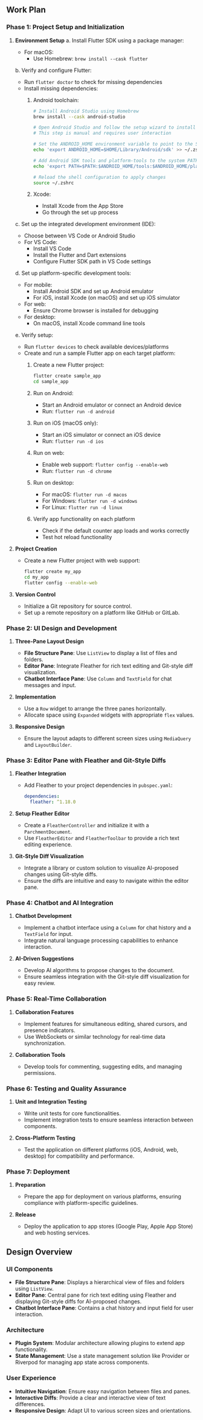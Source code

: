 ## **Work Plan**

### **Phase 1: Project Setup and Initialization**

1. **Environment Setup**
   a. Install Flutter SDK using a package manager:
      - For macOS:
        - Use Homebrew: `brew install --cask flutter`
 
      
   b. Verify and configure Flutter:
      - Run `flutter doctor` to check for missing dependencies
      - Install missing dependencies:
        1. Android toolchain:
           ```bash
           # Install Android Studio using Homebrew
           brew install --cask android-studio

           # Open Android Studio and follow the setup wizard to install Android SDK
           # This step is manual and requires user interaction

           # Set the ANDROID_HOME environment variable to point to the SDK location
           echo 'export ANDROID_HOME=$HOME/Library/Android/sdk' >> ~/.zshrc

           # Add Android SDK tools and platform-tools to the system PATH
           echo 'export PATH=$PATH:$ANDROID_HOME/tools:$ANDROID_HOME/platform-tools' >> ~/.zshrc

           # Reload the shell configuration to apply changes
           source ~/.zshrc
           ```

        2. Xcode:
           - Install Xcode from the App Store
           - Go through the set up process

   c. Set up the integrated development environment (IDE):
      - Choose between VS Code or Android Studio
      - For VS Code:
        - Install VS Code
        - Install the Flutter and Dart extensions
        - Configure Flutter SDK path in VS Code settings
   
   d. Set up platform-specific development tools:
      - For mobile:
        - Install Android SDK and set up Android emulator
        - For iOS, install Xcode (on macOS) and set up iOS simulator
      - For web:
        - Ensure Chrome browser is installed for debugging
      - For desktop:
        - On macOS, install Xcode command line tools

   e. Verify setup:
      - Run `flutter devices` to check available devices/platforms
      - Create and run a sample Flutter app on each target platform:
        1. Create a new Flutter project:
           ```bash
           flutter create sample_app
           cd sample_app
           ```
        
        2. Run on Android:
           - Start an Android emulator or connect an Android device
           - Run: `flutter run -d android`

        3. Run on iOS (macOS only):
           - Start an iOS simulator or connect an iOS device
           - Run: `flutter run -d ios`

        4. Run on web:
           - Enable web support: `flutter config --enable-web`
           - Run: `flutter run -d chrome`

        5. Run on desktop:
           - For macOS: `flutter run -d macos`
           - For Windows: `flutter run -d windows`
           - For Linux: `flutter run -d linux`

        6. Verify app functionality on each platform
           - Check if the default counter app loads and works correctly
           - Test hot reload functionality

2. **Project Creation**
   - Create a new Flutter project with web support:
     ```bash
     flutter create my_app
     cd my_app
     flutter config --enable-web
     ```

3. **Version Control**
   - Initialize a Git repository for source control.
   - Set up a remote repository on a platform like GitHub or GitLab.

### **Phase 2: UI Design and Development**

1. **Three-Pane Layout Design**
   - **File Structure Pane**: Use `ListView` to display a list of files and folders.
   - **Editor Pane**: Integrate Fleather for rich text editing and Git-style diff visualization.
   - **Chatbot Interface Pane**: Use `Column` and `TextField` for chat messages and input.

2. **Implementation**
   - Use a `Row` widget to arrange the three panes horizontally.
   - Allocate space using `Expanded` widgets with appropriate `flex` values.

3. **Responsive Design**
   - Ensure the layout adapts to different screen sizes using `MediaQuery` and `LayoutBuilder`.

### **Phase 3: Editor Pane with Fleather and Git-Style Diffs**

1. **Fleather Integration**
   - Add Fleather to your project dependencies in `pubspec.yaml`:
     ```yaml
     dependencies:
       fleather: ^1.18.0
     ```

2. **Setup Fleather Editor**
   - Create a `FleatherController` and initialize it with a `ParchmentDocument`.
   - Use `FleatherEditor` and `FleatherToolbar` to provide a rich text editing experience.

3. **Git-Style Diff Visualization**
   - Integrate a library or custom solution to visualize AI-proposed changes using Git-style diffs.
   - Ensure the diffs are intuitive and easy to navigate within the editor pane.

### **Phase 4: Chatbot and AI Integration**

1. **Chatbot Development**
   - Implement a chatbot interface using a `Column` for chat history and a `TextField` for input.
   - Integrate natural language processing capabilities to enhance interaction.

2. **AI-Driven Suggestions**
   - Develop AI algorithms to propose changes to the document.
   - Ensure seamless integration with the Git-style diff visualization for easy review.

### **Phase 5: Real-Time Collaboration**

1. **Collaboration Features**
   - Implement features for simultaneous editing, shared cursors, and presence indicators.
   - Use WebSockets or similar technology for real-time data synchronization.

2. **Collaboration Tools**
   - Develop tools for commenting, suggesting edits, and managing permissions.

### **Phase 6: Testing and Quality Assurance**

1. **Unit and Integration Testing**
   - Write unit tests for core functionalities.
   - Implement integration tests to ensure seamless interaction between components.

2. **Cross-Platform Testing**
   - Test the application on different platforms (iOS, Android, web, desktop) for compatibility and performance.

### **Phase 7: Deployment**

1. **Preparation**
   - Prepare the app for deployment on various platforms, ensuring compliance with platform-specific guidelines.

2. **Release**
   - Deploy the application to app stores (Google Play, Apple App Store) and web hosting services.

## **Design Overview**

### **UI Components**

- **File Structure Pane**: Displays a hierarchical view of files and folders using `ListView`.
- **Editor Pane**: Central pane for rich text editing using Fleather and displaying Git-style diffs for AI-proposed changes.
- **Chatbot Interface Pane**: Contains a chat history and input field for user interaction.

### **Architecture**

- **Plugin System**: Modular architecture allowing plugins to extend app functionality.
- **State Management**: Use a state management solution like Provider or Riverpod for managing app state across components.

### **User Experience**

- **Intuitive Navigation**: Ensure easy navigation between files and panes.
- **Interactive Diffs**: Provide a clear and interactive view of text differences.
- **Responsive Design**: Adapt UI to various screen sizes and orientations.
